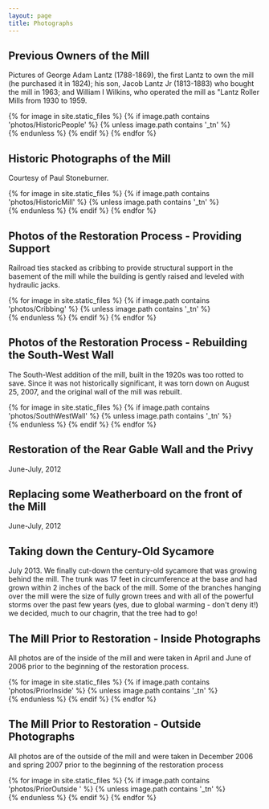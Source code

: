 ```yaml
---
layout: page
title: Photographs
---
```


## Previous Owners of the Mill
Pictures of George Adam Lantz (1788-1869), the first Lantz to own the mill (he purchased it in 1824); his son, Jacob Lantz Jr (1813-1883) who bought the mill in 1963; and William I Wilkins, who operated the mill as "Lantz Roller Mills from 1930 to 1959.

<div class='gallery'>
{% for image in site.static_files %}
    {% if image.path contains 'photos/HistoricPeople' %}
      {% unless image.path contains '_tn' %}
        <div class='gallery-item'>
          <a href="{{site.url}}/{{ image.path }}">
            <img src="{{site.url}}/photos/HistoricPeople/{{ image.basename | append: '_tn' | append: image.extname }}" alt="">
          </a>
        </div>
      {% endunless %}
    {% endif %}
{% endfor %}
</div>


## Historic Photographs of the Mill
Courtesy of Paul Stoneburner.

<div class='gallery'>
{% for image in site.static_files %}
    {% if image.path contains 'photos/HistoricMill' %}
      {% unless image.path contains '_tn' %}
        <div class='gallery-item'>
          <a href="{{ image.path }}">
            <img src="{{ image.basename | append: '_th' | append: image.extname }}" alt="">
          </a>
        </div>
      {% endunless %}
    {% endif %}
{% endfor %}
</div>


## Photos of the Restoration Process - Providing Support
Railroad ties stacked as cribbing to provide structural support in the basement of the mill while the building is gently raised and leveled with hydraulic jacks.

<div class='gallery'>
{% for image in site.static_files %}
    {% if image.path contains 'photos/Cribbing' %}
      {% unless image.path contains '_tn' %}
        <div class='gallery-item'>
          <a href="{{ image.path }}">
            <img src="{{ image.basename | append: '_th' | append: image.extname }}" alt="">
          </a>
        </div>
      {% endunless %}
    {% endif %}
{% endfor %}
</div>

## Photos of the Restoration Process - Rebuilding the South-West Wall
The South-West addition of the mill, built in the 1920s was too rotted to save. Since it was not historically significant, it was torn down on August 25, 2007, and the original wall of the mill was rebuilt.

<div class='gallery'>
{% for image in site.static_files %}
    {% if image.path contains 'photos/SouthWestWall' %}
      {% unless image.path contains '_tn' %}
        <div class='gallery-item'>
          <a href="{{ image.path }}">
            <img src="{{ image.basename | append: '_th' | append: image.extname }}" alt="">
          </a>
        </div>
      {% endunless %}
    {% endif %}
{% endfor %}
</div>

## Restoration of the Rear Gable Wall and the Privy
June-July, 2012

## Replacing some Weatherboard on the front of the Mill
June-July, 2012

## Taking down the Century-Old Sycamore
July 2013. We finally cut-down the century-old sycamore that was growing behind the mill.  The trunk was 17 feet in circumference at the base and had grown within 2 inches of the back of the mill.  Some of the branches hanging over the mill were the size of fully grown trees and with all of the powerful storms over the past few years (yes, due to global warming - don't deny it!) we decided, much to our chagrin, that the tree had to go!

## The Mill Prior to Restoration - Inside Photographs
All photos are of the inside of the mill and were taken in April and June of 2006 prior to the beginning of the restoration process.

<div class='gallery'>
{% for image in site.static_files %}
    {% if image.path contains 'photos/PriorInside' %}
      {% unless image.path contains '_tn' %}
        <div class='gallery-item'>
          <a href="{{ image.path }}">
            <img src="{{ image.basename | append: '_th' | append: image.extname }}" alt="">
          </a>
        </div>
      {% endunless %}
    {% endif %}
{% endfor %}
</div>

## The Mill Prior to Restoration - Outside Photographs
All photos are of the outside of the mill and were taken in December 2006 and spring 2007 prior to the beginning of the restoration process

<div class='gallery'>
{% for image in site.static_files %}
    {% if image.path contains 'photos/PriorOutside
    ' %}
      {% unless image.path contains '_tn' %}
        <div class='gallery-item'>
          <a href="{{ image.path }}">
            <img src="{{ image.basename | append: '_th' | append: image.extname }}" alt="">
          </a>
        </div>
      {% endunless %}
    {% endif %}
{% endfor %}
</div>
